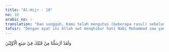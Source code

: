 ```yaml
---
title: "Al-Hijr - 10"
no: 10
arabic_no: ١٠
translation: "Dan sungguh, Kami telah mengutus (beberapa rasul) sebelum engkau (Muhammad) kepada umat-umat terdahulu."
tafsir: "Dengan ayat ini Allah swt menghibur hati Nabi Muhammad saw yang sedang bersedih hati dan mengalami penderitaan akibat olok-olok, cercaan, dan kezaliman orang-orang musyrik Mekah. Beliau merasa sedih atas kebodohan kaumnya yang tidak mau memahami Al-Qur'an, bahkan menuduh dirinya orang gila. Allah swt menerangkan bahwa apa yang sedang dialami Nabi Muhammad itu telah dialami pula oleh para rasul sebelumnya yang diutus kepada umat-umat yang dahulu. Hampir semua umat itu memperolok-olokkan para rasul bahkan di antara mereka ada yang mengadakan rencana jahat untuk membunuhnya. Mereka mengingkari seruan rasul dan tetap melaksanakan adat kebiasaan dan kepercayaan warisan nenek moyang mereka. Hampir semua rasul diutus kepada kaumnya sendirian, tanpa teman dan pembantu yang menolongnya kecuali pembantu dan penolong dari para pengikut yang diperoleh setelah banyak berdakwah. Pada umumnya, para rasul itu orang miskin, tanpa pembesar atau penguasa yang menyokongnya, dan tanpa harta benda yang cukup untuk membiayai dakwahnya, tetapi semua rasul adalah orang-orang yang amanah, tabah, dan sabar melaksanakan tugas-tugas yang dipikulkan kepada mereka.\n\nDengan ayat ini, seakan-akan Allah swt menegaskan kepada Nabi Muhammad agar tidak berputus asa disebabkan oleh sikap dan tindakan orang-orang kafir itu, karena semua rasul mengalami cobaan dan tantangan seperti itu. Sikap orang kafir yang demikian itu adalah karena akhlak mereka telah rusak, dan nafsu telah mengalahkan semua kebenaran yang mungkin bisa masuk ke dalam hati mereka. Oleh karena itu, mereka tidak dapat menerima kebenaran ayat-ayat Al-Qur'an yang disampaikan kepada mereka."
---
```

وَلَقَدْ اَرْسَلْنَا مِنْ قَبْلِكَ فِيْ شِيَعِ الْاَوَّلِيْنَ 